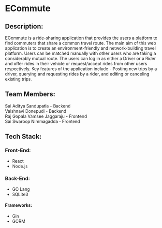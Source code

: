 # ECommute
## Description: 
ECommute is a ride-sharing application that provides the users a platform to find commuters that share a common travel route. The main aim of this web application is to create an environment-friendly and network-building travel platform. Users can be matched manually with other users who are taking a considerably mutual route. The users can log in as either a Driver or a Rider and offer rides in their vehicle or request/accept rides from other users respectively. Key features of the application include - Posting new trips by a driver, querying and requesting rides by a rider, and editing or canceling existing trips.

## Team Members:    
Sai Aditya Sandupatla - Backend  
Vaishnavi Donepudi - Backend  
Raj Gopala Vamsee Jaggaraju - Frontend   
Sai Swaroop Nimmagadda - Frontend  
## Tech Stack:     
### Front-End: 
- React
- Node.js
### Back-End: 
- GO Lang
- SQLite3
#### Frameworks:
- Gin
- GORM
